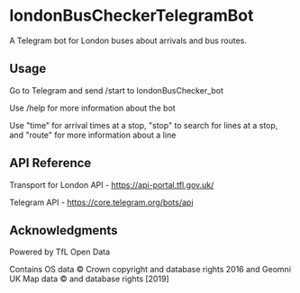 # londonBusCheckerTelegramBot
A Telegram bot for London buses about arrivals and bus routes.

## Usage
Go to Telegram and send /start to londonBusChecker_bot

Use /help for more information about the bot

Use "time" for arrival times at a stop, "stop" to search for lines at a stop, and "route" for more information about a line

## API Reference
Transport for London API - https://api-portal.tfl.gov.uk/

Telegram API - https://core.telegram.org/bots/api

## Acknowledgments
Powered by TfL Open Data

Contains OS data © Crown copyright and database rights 2016 and Geomni UK Map data © and database rights [2019]
